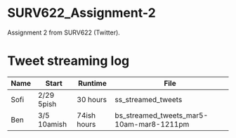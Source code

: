 # SURV622_Assignment-2

Assignment 2 from SURV622 (Twitter).

# Tweet streaming log

|Name|Start|Runtime|File|
|---|----|----|---|
|Sofi|2/29 5pish|30 hours|ss_streamed_tweets|
|Ben|3/5 10amish|74ish hours|bs_streamed_tweets_mar5-10am-mar8-1211pm|
